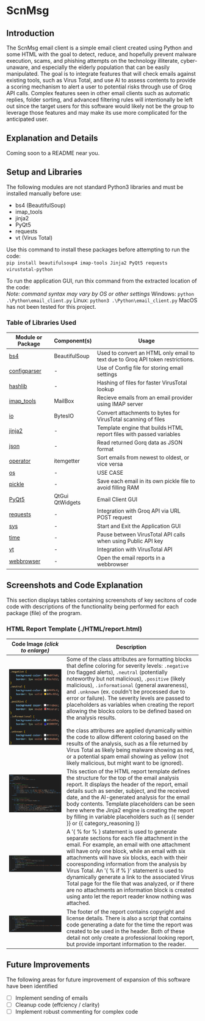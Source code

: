# ScnMsg
## Introduction
The ScnMsg email client is a simple email client created using Python and some HTML with the goal to detect, reduce, and hopefully prevent malware execution, scams, and phishing attempts on the technology illiterate, cyber-unaware, and especially the elderly population that can be easily manipulated. The goal is to integrate features that will check emails against existing tools, such as Virus Total, and use AI to assess contents to provide a scoring mechanism to alert a user to potential risks through use of Groq API calls. Complex features seen in other email clients such as automatic replies, folder sorting, and advanced filtering rules will intentionally be left out since the target users for this software would likely not be the group to leverage those features and may make its use more complicated for the anticipated user.

## Explanation and Details
Coming soon to a README near you.

## Setup and Libraries
The following modules are not standard Python3 libraries and must be installed manually before use:
- bs4 (BeautifulSoup)
- imap_tools
- jinja2
- PyQt5
- requests
- vt (Virus Total)

Use this command to install these packages before attempting to run the code:<br>
`pip install beautifulsoup4 imap-tools Jinja2 PyQt5 requests virustotal-python`

To run the application GUI, run thix command from the extracted location of the code:<br>
*Note: command syntax may vary by OS or other settings*
Windows:  `python .\Python\email_client.py`
Linux:   `python3 .\Python\email_client.py`
MacOS has not been tested for this project.

### Table of Libraries Used
| Module or Package | Component(s) | Usage |
| ------- | ---------- | -------- |
| [bs4](https://pypi.org/project/beautifulsoup4/) | BeautifulSoup | Used to convert an HTML only email to text due to Groq API token restrictions. |
| [configparser](https://docs.python.org/3/library/configparser.html#module-configparser) | - | Use of Config file for storing email settings |
| [hashlib](https://docs.python.org/3/library/hashlib.html#module-hashlib) | - | Hashing of files for faster VirusTotal lookup |
| [imap_tools](https://pypi.org/project/imap-tools/) | MailBox | Recieve emails from an email provider using IMAP server |
| [io](https://docs.python.org/3/library/io.html#module-io) | BytesIO | Convert attachments to bytes for VirusTotal scanning of files |
| [jinja2](https://pypi.org/project/Jinja2/) | - | Template engine that builds HTML report files with passed variables |
| [json](https://docs.python.org/3/library/json.html#module-json) | - | Read returned Gorq data as JSON format |
| [operator](https://docs.python.org/3/library/operator.html#module-operator) | itemgetter | Sort emails from newest to oldest, or vice versa |
| [os](https://docs.python.org/3/library/os.html#module-os) | - | USE CASE |
| [pickle](https://docs.python.org/3/library/pickle.html#module-pickle) | - | Save each email in its own pickle file to avoid filling RAM |
| [PyQt5](https://pypi.org/project/PyQt5/) | QtGui<br>QtWidgets | Email Client GUI |
| [requests](https://pypi.org/project/requests/) | - | Integration with Groq API via URL POST request |
| [sys](https://docs.python.org/3/library/sys.html#module-sys) | - | Start and Exit the Application GUI |
| [time](https://docs.python.org/3/library/time.html#module-time) | - | Pause between VirusTotal API calls when using Public API key |
| [vt](https://github.com/doomedraven/VirusTotalApi) | - | Integration with VirusTotal API |
| [webbrowser](https://docs.python.org/3/library/webbrowser.html#module-webbrowser) | - | Open the email reports in a webbrowser |

## Screenshots and Code Explanation
This section displays tables containing screenshots of key secitons of code code with descriptions of the functionality being performed for each package (file) of the program.

### HTML Report Template (./HTML/report.html)
| Code Image *(click to enlarge)* | Description |
|-------------------------------|-------------|
| ![Screenshot of HTML coloring blocks](./readme_images/html_coloring.png)&nbsp;&nbsp;&nbsp;&nbsp;&nbsp;&nbsp;&nbsp;&nbsp;&nbsp;&nbsp;&nbsp;&nbsp;&nbsp;&nbsp;&nbsp;&nbsp;&nbsp;&nbsp;&nbsp;&nbsp; | Some of the class attributes are formatting blocks that define coloring for severity levels: `.negative` (no flagged alerts), `.neutral` (potentially noteworthy but not malicious), `.positive` (likely malicious), `.informational` (general awareness), and `.unknown` (ex. couldn't be processed due to error or failure). The severity levels are passed to placeholders as variables when creating the report allowing the blocks colors to be defined based on the analysis results. <br> <br> the class attribures are applied dynamically within the code to allow different coloring based on the results of the analysis, such as a file returned by Virus Total as likely being malware showing as red, or a potential spam email showing as yellow (not likely malicious, but might want to be ignored). |
| ![Screenshot of HTML code for top sections of report](./readme_images/html_top_report.png)&nbsp;&nbsp;&nbsp;&nbsp;&nbsp;&nbsp;&nbsp;&nbsp;&nbsp;&nbsp;&nbsp;&nbsp;&nbsp;&nbsp;&nbsp;&nbsp;&nbsp;&nbsp;&nbsp;&nbsp; | This section of the HTML report template defines the structure for the top of the email analysis report. It displays the header of the report, email details such as sender, subject, and the received date, and the AI-generated analysis for the email body contents. Template placeholders can be seen here where the Jinja2 engine is creating the report by filling in variable placeholders such as {{ sender }} or {{ category_reasoning }} |
| ![Screenshot of the HTML code block for creating variables numbers of file blocks](./readme_images/html_file_blocks.png)&nbsp;&nbsp;&nbsp;&nbsp;&nbsp;&nbsp;&nbsp;&nbsp;&nbsp;&nbsp;&nbsp;&nbsp;&nbsp;&nbsp;&nbsp;&nbsp;&nbsp;&nbsp;&nbsp;&nbsp; | A '{ % for % } statement is used to generate separate sections for each file attachment in the email. For example, an email with one attachment will have only one block, while an email with six attachments will have six blocks, each with their cooresponding information from the analysis by Virus Total. An '{ % if % }' statement is used to dynamically generate a link to the associated Virus Total page for the file that was analyzed, or if there are no attachments an information block is created using anto let the report reader know nothing was attached. |
| ![Screenshot of the HTML footer code and a date script](./readme_images/html_file_blocks.png)&nbsp;&nbsp;&nbsp;&nbsp;&nbsp;&nbsp;&nbsp;&nbsp;&nbsp;&nbsp;&nbsp;&nbsp;&nbsp;&nbsp;&nbsp;&nbsp;&nbsp;&nbsp;&nbsp;&nbsp; | The footer of the report contains copyright and license details. There is also a script that contains code generating a date for the time the report was created to be used in the header. Both of these detail not only create a professional looking report, but provide important information to the reader. |

## Future Improvements
The following areas for future improvement of expansion of this software have been identified
- [ ] Implement sending of emails
- [ ] Cleanup code (effciency / clarity)
- [ ] Implement robust commenting for complex code